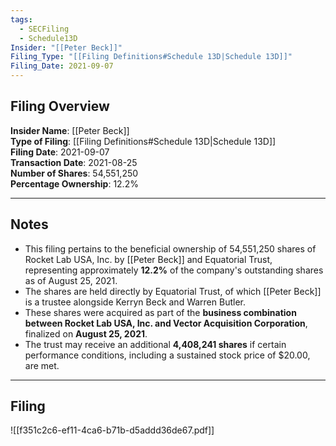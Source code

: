 ```yaml
---
tags:
  - SECFiling
  - Schedule13D
Insider: "[[Peter Beck]]"
Filing_Type: "[[Filing Definitions#Schedule 13D|Schedule 13D]]"
Filing_Date: 2021-09-07
---
```

## Filing Overview

**Insider Name**: [[Peter Beck]]  
**Type of Filing**: [[Filing Definitions#Schedule 13D|Schedule 13D]]  
**Filing Date**: 2021-09-07  
**Transaction Date**: 2021-08-25  
**Number of Shares**: 54,551,250  
**Percentage Ownership**: 12.2%  

---
## Notes

- This filing pertains to the beneficial ownership of 54,551,250 shares of Rocket Lab USA, Inc. by [[Peter Beck]] and Equatorial Trust, representing approximately **12.2%** of the company's outstanding shares as of August 25, 2021.
- The shares are held directly by Equatorial Trust, of which [[Peter Beck]] is a trustee alongside Kerryn Beck and Warren Butler.
- These shares were acquired as part of the **business combination between Rocket Lab USA, Inc. and Vector Acquisition Corporation**, finalized on **August 25, 2021**.
- The trust may receive an additional **4,408,241 shares** if certain performance conditions, including a sustained stock price of $20.00, are met.

---
## Filing

![[f351c2c6-ef11-4ca6-b71b-d5addd36de67.pdf]]
